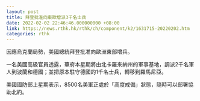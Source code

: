 ```yaml
---
layout: post
title: 拜登批准向東歐增派3千名士兵　
date: 2022-02-02 22:46:46.000000000 +08:00
link: https://news.rthk.hk/rthk/ch/component/k2/1631715-20220202.htm
categories: rthk
---
```


因應烏克蘭局勢，美國總統拜登批准向歐洲東部增兵。

一名美國高級官員透露，華府本星期將由北卡羅來納州的軍事基地，調派2千名軍人到波蘭和德國；並把原本駐守德國的1千名士兵，轉移到羅馬尼亞。

美國國防部上星期表示，8500名美軍正處於「高度戒備」狀態，隨時可以部署協助北約。
